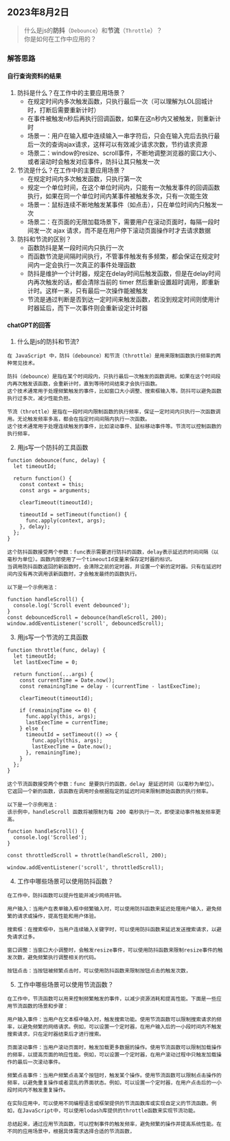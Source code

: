 ## 2023年8月2日  
> 什么是js的**防抖**（`Debounce`）和**节流**（`Throttle`）？  
> 你是如何在工作中应用的？  
### 解答思路
#### 自行查询资料的结果
1. 防抖是什么？在工作中的主要应用场景？  
	- 在规定时间内多次触发函数，只执行最后一次（可以理解为LOL回城计时，打断后需要重新计时）  
	- 在事件被触发n秒后再执行回调函数，如果在这n秒内又被触发，则重新计时  
	- 场景一：用户在输入框中连续输入一串字符后，只会在输入完后去执行最后一次的查询ajax请求，这样可以有效减少请求次数，节约请求资源  
	- 场景二：window的resize、scroll事件，不断地调整浏览器的窗口大小、或者滚动时会触发对应事件，防抖让其只触发一次  
2. 节流是什么？在工作中的主要应用场景？
	- 在规定时间内多次触发函数，只执行第一次  
	- 规定一个单位时间，在这个单位时间内，只能有一次触发事件的回调函数执行，如果在同一个单位时间内某事件被触发多次，只有一次能生效  
	- 场景一：鼠标连续不断地触发某事件（如点击），只在单位时间内只触发一次  
	- 场景二：在页面的无限加载场景下，需要用户在滚动页面时，每隔一段时间发一次 ajax 请求，而不是在用户停下滚动页面操作时才去请求数据  
3. 防抖和节流的区别？
	- 函数防抖是某一段时间内只执行一次  
	- 而函数节流是间隔时间执行，不管事件触发有多频繁，都会保证在规定时间内一定会执行一次真正的事件处理函数  
	- 防抖是维护一个计时器，规定在delay时间后触发函数，但是在delay时间内再次触发的话，都会清除当前的 timer 然后重新设置超时调用，即重新计时。这样一来，只有最后一次操作能被触发  
	- 节流是通过判断是否到达一定时间来触发函数，若没到规定时间则使用计时器延后，而下一次事件则会重新设定计时器  
#### chatGPT的回答
1. 什么是js的防抖和节流?
```
在 JavaScript 中，防抖（debounce）和节流（throttle）是用来限制函数执行频率的两种常见技术。

防抖（debounce）是指在某个时间段内，只执行最后一次触发的函数调用。如果在这个时间段内再次触发该函数，会重新计时，直到等待时间结束才会执行函数。
这个技术通常用于处理频繁触发的事件，比如窗口大小调整、搜索框输入等。防抖可以避免函数执行过多次，减少性能负担。

节流（throttle）是指在一段时间内限制函数的执行频率，保证一定时间内只执行一次函数调用。无论触发频率多高，都会在指定时间间隔内执行一次函数。
这个技术通常用于处理连续触发的事件，比如滚动事件、鼠标移动事件等。节流可以控制函数的执行频率，
```
2. 用js写一个防抖的工具函数
```
function debounce(func, delay) {
  let timeoutId;
  
  return function() {
    const context = this;
    const args = arguments;
    
    clearTimeout(timeoutId);
    
    timeoutId = setTimeout(function() {
      func.apply(context, args);
    }, delay);
  };
}

这个防抖函数接受两个参数：func表示需要进行防抖的函数，delay表示延迟的时间间隔（以毫秒为单位）。函数内部使用了一个timeoutId变量来保存定时器的标识。
当调用防抖函数返回的新函数时，会清除之前的定时器，并设置一个新的定时器。只有在延迟时间内没有再次调用该新函数时，才会触发最终的函数执行。

以下是一个示例用法：

function handleScroll() {
  console.log('Scroll event debounced');
}
const debouncedScroll = debounce(handleScroll, 200);
window.addEventListener('scroll', debouncedScroll);
```
3. 用js写一个节流的工具函数
```
function throttle(func, delay) {
  let timeoutId;
  let lastExecTime = 0;

  return function(...args) {
    const currentTime = Date.now();
    const remainingTime = delay - (currentTime - lastExecTime);

    clearTimeout(timeoutId);

    if (remainingTime <= 0) {
      func.apply(this, args);
      lastExecTime = currentTime;
    } else {
      timeoutId = setTimeout(() => {
        func.apply(this, args);
        lastExecTime = Date.now();
      }, remainingTime);
    }
  };
}

这个节流函数接受两个参数：func 是要执行的函数，delay 是延迟时间（以毫秒为单位）。
它返回一个新的函数，该函数在调用时会根据指定的延迟时间来限制原始函数的执行频率。

以下是一个示例用法：
该示例中，handleScroll 函数将被限制为每 200 毫秒执行一次，即使滚动事件触发频率更高。

function handleScroll() {
  console.log('Scrolled');
}

const throttledScroll = throttle(handleScroll, 200);

window.addEventListener('scroll', throttledScroll);
```
4. 工作中哪些场景可以使用防抖函数？
```
在工作中，防抖函数可以提升性能并减少网络开销。

用户输入：当用户在表单输入框中频繁输入时，可以使用防抖函数来延迟处理用户输入，避免频繁的请求或操作，提高性能和用户体验。

搜索框：在搜索框中，当用户连续输入关键字时，可以使用防抖函数来延迟发送搜索请求，以避免请求过多。

窗口调整：当窗口大小调整时，会触发resize事件，可以使用防抖函数来限制resize事件的触发次数，避免频繁执行调整相关的代码。

按钮点击：当按钮被频繁点击时，可以使用防抖函数来限制按钮点击的触发次数，
```
5. 工作中哪些场景可以使用节流函数？
```
在工作中，节流函数可以用来控制频繁触发的事件，以减少资源消耗和提高性能。下面是一些应用节流函数的场景和步骤：

用户输入事件：当用户在文本框中输入时，触发搜索功能。使用节流函数可以限制搜索请求的频率，以避免频繁的网络请求。例如，可以设置一个定时器，在用户输入后的一小段时间内不触发搜索请求，只在定时器结束后才进行搜索。

页面滚动事件：当用户滚动页面时，触发加载更多数据的操作。使用节流函数可以限制加载操作的频率，以提高页面的响应性能。例如，可以设置一个定时器，在用户滚动过程中只触发加载操作的最后一次滚动事件。

频繁点击事件：当用户频繁点击某个按钮时，触发某个操作。使用节流函数可以限制点击操作的频率，以避免重复操作或者混乱的界面状态。例如，可以设置一个定时器，在用户点击后的一小段时间内不触发重复操作。

在实际应用中，可以使用不同编程语言或框架提供的节流函数库或实现自定义的节流函数。例如，在JavaScript中，可以使用lodash库提供的throttle函数来实现节流功能。

总结起来，通过应用节流函数，可以控制事件的触发频率，避免频繁的操作并提高系统性能。在不同的应用场景中，根据具体需求选择合适的节流函数，
```